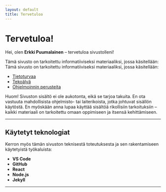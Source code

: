 ```yaml
---
layout: default
title: Tervetuloa
---
```


# Tervetuloa!

Hei, olen **Erkki Puumalainen** – tervetuloa sivustolleni!

Tämä sivusto on tarkoitettu informatiiviseksi materiaaliksi, jossa käsitellään:
Tämä sivusto on tarkoitettu informatiiviseksi materiaaliksi, jossa käsitellään:
- [Tietoturvaa](tietoturva/)
- [Tekoälyä](tekoalyä/)
- [Ohjelmoinnin perusteita](ohjelmointi/)

Huom! Sivuston sisältö ei ole aukotonta, eikä se tarjoa takuita. En ota vastuuta mahdollisista ohjelmisto- tai laiterikoista, jotka johtuvat sisällön käytöstä. En myöskään anna lupaa käyttää sisältöä rikollisiin tarkoituksiin – kaikki materiaali on tarkoitettu omaan oppimiseen ja itsensä kehittämiseen.

---

## Käytetyt teknologiat

Kerron myös tämän sivuston teknisestä toteutuksesta ja sen rakentamiseen käytetyistä työkaluista:

- **VS Code**
- **GitHub**
- **React**
- **Node.js**
- **Jekyll**

---



